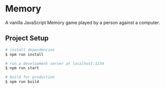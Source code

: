 # Memory

A vanilla JavaScript Memory game played by a person against a computer.

## Project Setup

``` bash
# install dependencies
$ npm run install

# run a development server at localhost:1234
$ npm run start

# build for production
$ npm run build
```